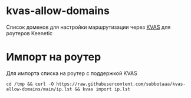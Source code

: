 # kvas-allow-domains

Список доменов для настройки маршрутизации через [KVAS](https://github.com/qzeleza/kvas) для роутеров Keenetic


# Импорт на роутер

Для импорта списка на роутер с поддержкой KVAS

    cd /tmp && curl -O https://raw.githubusercontent.com/subbotaaa/kvas-allow-domains/main/ip.lst && kvas import ip.lst

